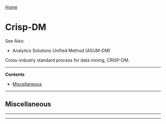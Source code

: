 [Home](Readme.md)
# Crisp-DM

See Also:

  - Analytics Solutions Unified Method (ASUM-DM)

Cross-industry standard process for data mining, CRISP-DM.

---

**Contents**

- [Miscellaneous](CrispDM.md#miscellaneous)

---

## Miscellaneous

---

---
